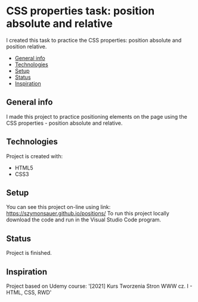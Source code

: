 # CSS properties task: position absolute and relative
I created this task to practice the CSS properties: position absolute and position relative. 

* [General info](#general-info)
* [Technologies](#technologies)
* [Setup](#setup)
* [Status](#status)
* [Inspiration](#inspiration)

## General info
I made this project to practice positioning elements on the page using the CSS properties - position absolute and relative. 

## Technologies
Project is created with:
* HTML5
* CSS3

## Setup
You can see this project on-line using link: https://szymonsauer.github.io/positions/
To run this project locally download the code and run in the Visual Studio Code program. 

## Status
Project is finished.

## Inspiration
Project based on Udemy course: '[2021] Kurs Tworzenia Stron WWW cz. I - HTML, CSS, RWD'
